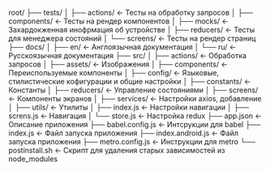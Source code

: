 root/
├── tests/
│    ├── actions/             <- Тесты на обработку запросов
│    ├── components/          <- Тесты на рендер компонентов
│    ├── mocks/               <- Захардокженная инофрмация об устройстве
│    ├── reducers/            <- Тесты для менеджера состояний
│    └── screens/             <- Тесты на рендер страниц
├── docs/
│    ├── en/                  <- Англоязычная документация
│    └── ru/                  <- Русскоязычная документация
├── src/
│    ├── actions/             <- Обработка запросов
│    ├── assets/              <- Изображения
│    ├── components/          <- Переиспользуемые компоненты
│    ├── config/              <- Языковые, стилистические кофигурации и общие настройки 
│    ├── constants/           <- Константы
│    ├── reducers/            <- Управление состояниями
│    ├── screens/             <- Компоненты экранов
│    ├── services/            <- Настройки axios, добавление 
│    ├── utils/               <- Утилиты
│    ├── index.js             <- Настройки навигации
│    ├── screns.js            <- Навигация
│    └── store.js             <- Настройка redux
├── app.json                  <- Описание приложения
├── babel.config.js           <- Интсрукции для babel
├── index.js                  <- Файл запуска приложения
├── index.android.js          <- Файл запуска приложения
├── metro.config.js           <- Инструкции для metro
└── postinstall.sh            <- Скрипт для удаления старых зависимостей из node_modules
